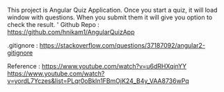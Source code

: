 This project is Angular Quiz Application.
Once you start a quiz, it will load window with questions. When you submit them it will give you option to check the result.
'
Github Repo : https://github.com/hnikam1/AngularQuizApp

.gitignore : https://stackoverflow.com/questions/37187092/angular2-gitignore

Reference : https://www.youtube.com/watch?v=u6dRHXqinYY
https://www.youtube.com/watch?v=yordL7Yczes&list=PLqr0oBkln1FBmOjK24_B4y_VAA8736wPq


